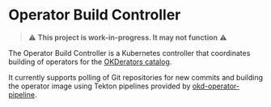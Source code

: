 # Operator Build Controller

> :warning: **This project is work-in-progress. It may not function** :warning:

The Operator Build Controller is a Kubernetes controller that coordinates building of operators for the 
[OKDerators catalog](https://github.com/okd-project/okderators-catalog-index). 

It currently supports polling of Git repositories for new commits and building the operator image using 
Tekton pipelines provided by [okd-operator-pipeline](https://github.com/okd-project/okd-operator-pipeline).